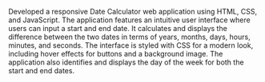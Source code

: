 Developed a responsive Date Calculator web application using HTML, CSS, and JavaScript. The application features an intuitive user interface where users can input a start and end date. It calculates and displays the difference between the two dates in terms of years, months, days, hours, minutes, and seconds. The interface is styled with CSS for a modern look, including hover effects for buttons and a background image. The application also identifies and displays the day of the week for both the start and end dates.

